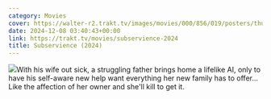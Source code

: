```yaml
---
category: Movies
cover: https://walter-r2.trakt.tv/images/movies/000/856/019/posters/thumb/5e721fa1ed.jpg.webp
date: 2024-12-08 03:40:43+00:00
link: https://trakt.tv/movies/subservience-2024
title: Subservience (2024)
---
```


![](https://walter-r2.trakt.tv/images/movies/000/856/019/fanarts/thumb/185a5c9e3f.jpg)With his wife out sick, a struggling father brings home a lifelike AI, only to have his self-aware new help want everything her new family has to offer... Like the affection of her owner and she'll kill to get it.

